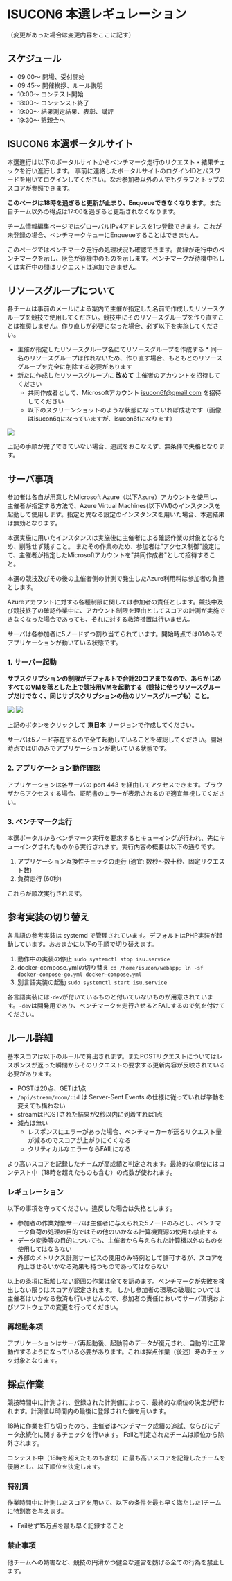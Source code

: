 # ISUCON6 本選レギュレーション


（変更があった場合は変更内容をここに記す）

## スケジュール

  * 09:00～ 開場、受付開始
  * 09:45～ 開催挨拶、ルール説明
  * 10:00～ コンテスト開始
  * 18:00～ コンテンスト終了
  * 19:00～ 結果測定結果、表彰、講評
  * 19:30～ 懇親会へ

## ISUCON6 本選ポータルサイト

本選進行は以下のポータルサイトからベンチマーク走行のリクエスト・結果チェックを行い進行します。
事前に連絡したポータルサイトのログインIDとパスワードを用いてログインしてください。なお参加者以外の人でもグラフとトップのスコアが参照できます。

__このページは18時を過ぎると更新が止まり、Enqueueできなくなります__。また自チーム以外の得点は17:00を過ぎると更新されなくなります。

チーム情報編集ページではグローバルIPv4アドレスを1つ登録できます。これが未登録の場合、ベンチマークキューにEnqueueすることはできません。

このページではベンチマーク走行の処理状況も確認できます。黄緑が走行中のベンチマークを示し、灰色が待機中のものを示します。ベンチマークが待機中もしくは実行中の間はリクエストは追加できません。

## リソースグループについて

各チームは事前のメールによる案内で主催が指定した名前で作成したリソースグループを競技で使用してください。競技中にそのリソースグループを作り直すことは推奨しません。作り直しが必要になった場合、必ず以下を実施してください。

  *  主催が指定したリソースグループ名にてリソースグループを作成する
    * 同一名のリソースグループは作れないため、作り直す場合、もともとのリソースグループを完全に削除する必要があります
  * 新たに作成したリソースグループに **改めて** 主催者のアカウントを招待してください
    * 共同作成者として、Microsoftアカウント isucon6f@gmail.com を招待してください
    * 以下のスクリーンショットのような状態になっていれば成功です（画像はisucon6qになっていますが、isucon6fになります）

![](https://i.gyazo.com/34fe6f8dadbe42b67b8516c7dc3d33e4.png)

上記の手順が完了できていない場合、追試をおこなえず、無条件で失格となります。


## サーバ事項

参加者は各自が用意したMicrosoft Azure（以下Azure）アカウントを使用し、主催者が指定する方法で、Azure Virtual Machines(以下VM)のインスタンスを起動して使用します。指定と異なる設定のインスタンスを用いた場合、本選結果は無効となります。

本選実施に用いたインスタンスは実施後に主催者による確認作業の対象となるため、削除せず残すこと。 またその作業のため、参加者は"アクセス制御"設定にて、主催者が指定したMicrosoftアカウントを"共同作成者"として招待すること。

本選の競技及びその後の主催者側の計測で発生したAzure利用料は参加者の負担とします。

Azureアカウントに対する各種制限に関しては参加者の責任とします。競技中及び競技終了の確認作業中に、アカウント制限を理由としてスコアの計測が実施できなくなった場合であっても、それに対する救済措置は行いません。

サーバは各参加者に5ノードずつ割り当てられています。開始時点では01のみでアプリケーションが動いている状態です。

### 1. サーバー起動

__サブスクリプションの制限がデフォルトで合計20コアまでなので、あらかじめすべてのVMを落とした上で競技用VMを起動する（競技に使うリソースグループだけでなく、同じサブスクリプションの他のリソースグループも）こと。__

<a href="https://portal.azure.com/#create/Microsoft.Template/uri/https%3A%2F%2Fgithub.com%2Fisucon%2Fisucon6-final%2Fraw%2Fmaster%2Fazure%2Fazuredeploy.json" target="_blank"><img src="http://azuredeploy.net/deploybutton.png"/></a>
<a href="http://armviz.io/#/?load=https%3A%2F%2Fraw.githubusercontent.com%2Fmatsuu%2Fisucon6-final%2Ffeature%2Fupdate-readme%2Fazure%2Fazuredeploy.json" target="_blank"><img src="http://armviz.io/visualizebutton.png"/></a>

上記のボタンをクリックして __東日本__ リージョンで作成してください。

サーバは5ノード存在するので全て起動していることを確認してください。開始時点では01のみでアプリケーションが動いている状態です。

### 2. アプリケーション動作確認

アプリケーションは各サーバの port 443 を経由してアクセスできます。ブラウザからアクセスする場合、証明書のエラーが表示されるので適宜無視してください。

### 3. ベンチマーク走行

本選ポータルからベンチマーク実行を要求するとキューイングが行われ、先にキューイングされたものから実行されます。実行内容の概要は以下の通りです。

1. アプリケーション互換性チェックの走行 (適宜: 数秒〜数十秒、固定リクエスト数)
2. 負荷走行 (60秒)

これらが順次実行されます。

## 参考実装の切り替え

各言語の参考実装は systemd で管理されています。デフォルトはPHP実装が起動しています。おおまかに以下の手順で切り替えます。

1. 動作中の実装の停止 `sudo systemctl stop isu.service`
2. docker-compose.ymlの切り替え `cd /home/isucon/webapp; ln -sf docker-compose-go.yml docker-compose.yml`
3. 別言語実装の起動 `sudo systemctl start isu.service`

各言語実装には`-dev`が付いているものと付いていないものが用意されています。`-dev`は開発用であり、ベンチマークを走行させるとFAILするので気を付けてください。

## ルール詳細

基本スコアは以下のルールで算出されます。またPOSTリクエストについてはレスポンスが返った瞬間からそのリクエストの要求する更新内容が反映されている必要があります。

  * POSTは20点、GETは1点
  * `/api/stream/room/:id` は Server-Sent Events の仕様に従っていれば挙動を変えても構わない
  * streamはPOSTされた結果が2秒以内に到着すれば1点
  * 減点は無い
    * レスポンスにエラーがあった場合、ベンチマーカーが送るリクエスト量が減るのでスコアが上がりにくくなる
    * クリティカルなエラーならFAILになる

より高いスコアを記録したチームが高成績と判定されます。最終的な順位にはコンテスト中（18時を超えたものも含む）の点数が使われます。

### レギュレーション

以下の事項を守ってください。違反した場合は失格とします。

  * 参加者の作業対象サーバは主催者に与えられた5ノードのみとし、ベンチマーク負荷の処理の目的ではその他のいかなる計算機資源の使用も禁止する
  * データ変換等の目的についても、主催者から与えられた計算機以外のものを使用してはならない
  * 外部のメトリクス計測サービスの使用のみ特例として許可するが、スコアを向上させるいかなる効果も持つものであってはならない

以上の条項に抵触しない範囲の作業は全てを認めます。ベンチマークが失敗を検出しない限りはスコアが認定されます。
しかし参加者の環境の破壊については主催者はいかなる救済も行いませんので、参加者の責任においてサーバ環境およびソフトウェアの変更を行ってください。

### 再起動条項

アプリケーションはサーバ再起動後、起動前のデータが復元され、自動的に正常動作するようになっている必要があります。これは採点作業（後述）時のチェック対象となります。

## 採点作業

競技時間中に計測され、登録された計測値によって、最終的な順位の決定が行われます。計測値は時間内の最後に登録された値を用います。

18時に作業を打ち切ったのち、主催者はベンチマーク成績の追試、ならびにデータ永続化に関するチェックを行います。
Failと判定されたチームは順位から除外されます。

コンテスト中（18時を超えたものも含む）に最も高いスコアを記録したチームを優勝とし、以下順位を決定します。

### 特別賞

作業時間中に計測したスコアを用いて、以下の条件を最も早く満たした1チームに特別賞を与えます。

* Failせず15万点を最も早く記録すること

### 禁止事項

他チームへの妨害など、競技の円滑かつ健全な運営を妨げる全ての行為を禁止します。
